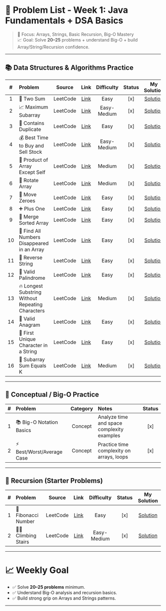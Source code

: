 # 📑 Problem List - Week 1: Java Fundamentals + DSA Basics

> 🎯 Focus: Arrays, Strings, Basic Recursion, Big-O Mastery  
> 📈 Goal: Solve **20–25** problems + understand Big-O + build Array/String/Recursion confidence.

---

## 📚 Data Structures & Algorithms Practice

| #  | Problem                                           |  Source  |                                         Link                                          | Difficulty  | Status | My Solution  |
|:--:|:--------------------------------------------------|:--------:|:-------------------------------------------------------------------------------------:|:-----------:|:------:|:------------:|
| 1  | 🧮 Two Sum                                        | LeetCode |                    [Link](https://leetcode.com/problems/two-sum/)                     |    Easy     |  [x]   | [Solution](https://github.com/sams52s/problem_solving/blob/main/LeetCode%20Random/TwoSum.java) |
| 2  | 📈 Maximum Subarray                               | LeetCode |                [Link](https://leetcode.com/problems/maximum-subarray/)                | Easy-Medium |  [x]   | [Solution](https://github.com/sams52s/problem_solving/blob/main/LeetCode%20Random/MaxSubArray.java) |
| 3  | 🔎 Contains Duplicate                             | LeetCode |               [Link](https://leetcode.com/problems/contains-duplicate/)               |    Easy     |  [x]    | [Solution](https://github.com/sams52s/problem_solving/blob/main/LeetCode%20Random/ContainsDuplicate.java) |
| 4  | 💰 Best Time to Buy and Sell Stock                | LeetCode |        [Link](https://leetcode.com/problems/best-time-to-buy-and-sell-stock/)         | Easy-Medium | [x]   | [Solution](https://github.com/sams52s/problem_solving/blob/main/LeetCode%20Random/BestTimetoBuyandSellStock.java) |
| 5  | 🛒 Product of Array Except Self                   | LeetCode |          [Link](https://leetcode.com/problems/product-of-array-except-self/)          |   Medium    |  [x]    | [Solution](https://github.com/sams52s/problem_solving/blob/main/LeetCode%20Random/ProductOfArrayExceptSelf.java) |
| 6  | 🔄 Rotate Array                                   | LeetCode |                  [Link](https://leetcode.com/problems/rotate-array/)                  |   Medium    |  [x]    | [Solution](https://github.com/sams52s/problem_solving/blob/main/LeetCode%20Random/RotateArray.java) |
| 7  | 🧹 Move Zeroes                                    | LeetCode |                  [Link](https://leetcode.com/problems/move-zeroes/)                   |    Easy     |  [x]   | [Solution](https://github.com/sams52s/problem_solving/blob/main/LeetCode%20Random/MoveZeroes.java) |
| 8  | ➕ Plus One                                        | LeetCode |                    [Link](https://leetcode.com/problems/plus-one/)                    |    Easy     |  [x]   | [Solution](https://github.com/sams52s/problem_solving/blob/main/LeetCode%20Random/PlusOne.java) |
| 9  | 🔗 Merge Sorted Array                             | LeetCode |               [Link](https://leetcode.com/problems/merge-sorted-array/)               |    Easy     |  [x]   | [Solution](https://github.com/sams52s/problem_solving/blob/main/LeetCode%20Random/MergeSortedArray.java) |
| 10 | 👻 Find All Numbers Disappeared in an Array       | LeetCode |    [Link](https://leetcode.com/problems/find-all-numbers-disappeared-in-an-array/)    |    Easy     | [x]   | [Solution](https://github.com/sams52s/problem_solving/blob/main/LeetCode%20Random/Find_All_Numbers_Disappeared_in_anArray.java) |
| 11 | 🔄 Reverse String                                 | LeetCode |                 [Link](https://leetcode.com/problems/reverse-string/)                 |    Easy     |  [x]  | [Solution](https://github.com/sams52s/problem_solving/blob/main/LeetCode%20Random/ReverseString.java) |
| 12 | 🧪 Valid Palindrome                               | LeetCode |                [Link](https://leetcode.com/problems/valid-palindrome/)                |    Easy     |  [x]   | [Solution](https://github.com/sams52s/problem_solving/blob/main/LeetCode%20Random/ValidPalindrome.java) |
| 13 | 🔥 Longest Substring Without Repeating Characters | LeetCode | [Link](https://leetcode.com/problems/longest-substring-without-repeating-characters/) |   Medium    | [x]   | [Solution](https://github.com/sams52s/problem_solving/blob/main/LeetCode%20Random/LongestSubstringWithoutRepeatingCharacters.java) |
| 14 | 🧩 Valid Anagram                                  | LeetCode |                 [Link](https://leetcode.com/problems/valid-anagram/)                  |    Easy     |  [x]  | [Solution](https://github.com/sams52s/problem_solving/blob/main/LeetCode%20Random/ValidAnagram.java) |
| 15 | 🎯 First Unique Character in a String             | LeetCode |       [Link](https://leetcode.com/problems/first-unique-character-in-a-string/)       |    Easy     |  [x]  | [Solution](https://github.com/sams52s/problem_solving/blob/main/LeetCode%20Random/FirstUniqueCharacterInAString.java) |
| 16 | 🧩 Subarray Sum Equals K                          | LeetCode |             [Link](https://leetcode.com/problems/subarray-sum-equals-k/)              |   Medium    |  [x]  | [Solution](https://github.com/sams52s/problem_solving/blob/main/LeetCode%20Random/SubarraySumEqualsK.java) |

---

## 🔎 Conceptual / Big-O Practice

| # | Problem | Category | Notes | Status |
|:-:|:--------|:--------:|:------|:------:|
| 1 | 📚 Big-O Notation Basics | Concept | Analyze time and space complexity examples | [x] |
| 2 | ⚡ Best/Worst/Average Case | Concept | Practice time complexity on arrays, loops | [x] |

---

## 🧠 Recursion (Starter Problems)

| # | Problem | Source | Link | Difficulty | Status | My Solution |
|:-:|:--------|:------:|:----:|:----------:|:------:|:-----------:|
| 1 | 🔁 Fibonacci Number | LeetCode | [Link](https://leetcode.com/problems/fibonacci-number/) | Easy | [x] | [Solution](https://github.com/sams52s/problem_solving/blob/main/LeetCode%20Random/FibonacciNumber.java) |
| 2 | 🧗‍♂️ Climbing Stairs | LeetCode | [Link](https://leetcode.com/problems/climbing-stairs/) | Easy-Medium | [x] | [Solution](https://github.com/sams52s/problem_solving/blob/main/LeetCode%20Random/ClimbingStairs.java) |

---

# 📈 Weekly Goal
- ✅ Solve **20–25 problems** minimum.
- ✅ Understand Big-O analysis and recursion basics.
- ✅ Build strong grip on Arrays and Strings patterns.

---

